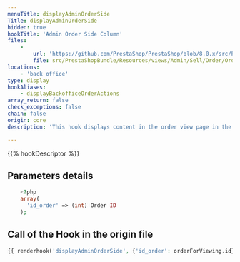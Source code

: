 ```yaml
---
menuTitle: displayAdminOrderSide
Title: displayAdminOrderSide
hidden: true
hookTitle: 'Admin Order Side Column'
files:
    -
        url: 'https://github.com/PrestaShop/PrestaShop/blob/8.0.x/src/PrestaShopBundle/Resources/views/Admin/Sell/Order/Order/view.html.twig'
        file: src/PrestaShopBundle/Resources/views/Admin/Sell/Order/Order/view.html.twig
locations:
    - 'back office'
type: display
hookAliases:
    - displayBackofficeOrderActions
array_return: false
check_exceptions: false
chain: false
origin: core
description: 'This hook displays content in the order view page in the side column under the customer view'

---
```


{{% hookDescriptor %}}

## Parameters details

```php
    <?php
    array(
      'id_order' => (int) Order ID
    );
```

## Call of the Hook in the origin file

```php
{{ renderhook('displayAdminOrderSide', {'id_order': orderForViewing.id}) }}
```
